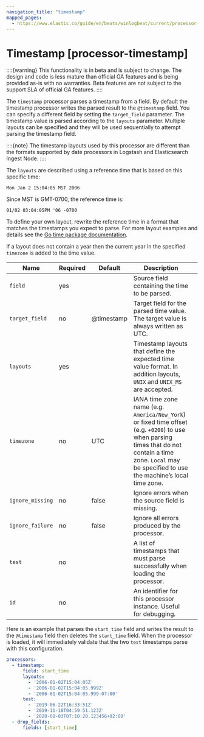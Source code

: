 ```yaml
---
navigation_title: "timestamp"
mapped_pages:
  - https://www.elastic.co/guide/en/beats/winlogbeat/current/processor-timestamp.html
---
```


# Timestamp [processor-timestamp]


::::{warning}
This functionality is in beta and is subject to change. The design and code is less mature than official GA features and is being provided as-is with no warranties. Beta features are not subject to the support SLA of official GA features.
::::


The `timestamp` processor parses a timestamp from a field. By default the timestamp processor writes the parsed result to the `@timestamp` field. You can specify a different field by setting the `target_field` parameter. The timestamp value is parsed according to the `layouts` parameter. Multiple layouts can be specified and they will be used sequentially to attempt parsing the timestamp field.

::::{note}
The timestamp layouts used by this processor are different than the formats supported by date processors in Logstash and Elasticsearch Ingest Node.
::::


The `layouts` are described using a reference time that is based on this specific time:

```
Mon Jan 2 15:04:05 MST 2006
```
Since MST is GMT-0700, the reference time is:

```
01/02 03:04:05PM '06 -0700
```
To define your own layout, rewrite the reference time in a format that matches the timestamps you expect to parse. For more layout examples and details see the [Go time package documentation](https://godoc.org/time#pkg-constants).

If a layout does not contain a year then the current year in the specified `timezone` is added to the time value.

| Name | Required | Default | Description |  |
| --- | --- | --- | --- | --- |
| `field` | yes |  | Source field containing the time to be parsed. |  |
| `target_field` | no | @timestamp | Target field for the parsed time value. The target value is always written as UTC. |  |
| `layouts` | yes |  | Timestamp layouts that define the expected time value format. In addition layouts, `UNIX` and `UNIX_MS` are accepted. |  |
| `timezone` | no | UTC | IANA time zone name (e.g. `America/New_York`) or fixed time offset (e.g. `+0200`) to use when parsing times that do not contain a time zone. `Local` may be specified to use the machine’s local time zone. |  |
| `ignore_missing` | no | false | Ignore errors when the source field is missing. |  |
| `ignore_failure` | no | false | Ignore all errors produced by the processor. |  |
| `test` | no |  | A list of timestamps that must parse successfully when loading the processor. |  |
| `id` | no |  | An identifier for this processor instance. Useful for debugging. |  |

Here is an example that parses the `start_time` field and writes the result to the `@timestamp` field then deletes the `start_time` field. When the processor is loaded, it will immediately validate that the two `test` timestamps parse with this configuration.

```yaml
processors:
  - timestamp:
      field: start_time
      layouts:
        - '2006-01-02T15:04:05Z'
        - '2006-01-02T15:04:05.999Z'
        - '2006-01-02T15:04:05.999-07:00'
      test:
        - '2019-06-22T16:33:51Z'
        - '2019-11-18T04:59:51.123Z'
        - '2020-08-03T07:10:20.123456+02:00'
  - drop_fields:
      fields: [start_time]
```

